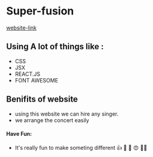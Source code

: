 # Super-fusion

[website-link](https://quizzical-murdock-fc89f4.netlify.app)

## Using A lot of things like :
+ CSS
+ JSX
+ REACT.JS
+ FONT AWESOME
## Benifits of website

+ using this website we can hire any singer.
+ we arrange the concert easily
#### Have Fun:
+ It's really fun to make someting different  👍  👧  🙏  😍  🖐🏿 







